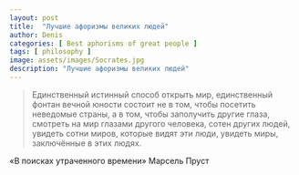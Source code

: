 ```yaml
---
layout: post
title:  "Лучшие афоризмы великих людей"
author: Denis
categories: [ Best aphorisms of great people ]
tags: [ philosophy ]
image: assets/images/Socrates.jpg
description: "Лучшие афоризмы великих людей"
---
```


> Единственный истинный способ открыть мир, единственный фонтан вечной юности состоит не в том, 
чтобы посетить неведомые страны, а в том, чтобы заполучить другие глаза, смотреть на мир глазами другого человека, 
сотен других людей, увидеть сотни миров, которые видят эти люди, увидеть миры, заключённые в этих людях.

«В поисках утраченного времени» Марсель Пруст
